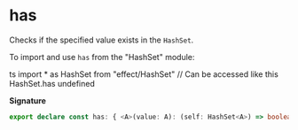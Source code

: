 # has

Checks if the specified value exists in the `HashSet`.

To import and use `has` from the "HashSet" module:

ts
import \* as HashSet from "effect/HashSet"
// Can be accessed like this
HashSet.has
undefined

**Signature**

```ts
export declare const has: { <A>(value: A): (self: HashSet<A>) => boolean; <A>(self: HashSet<A>, value: A): boolean }
```
